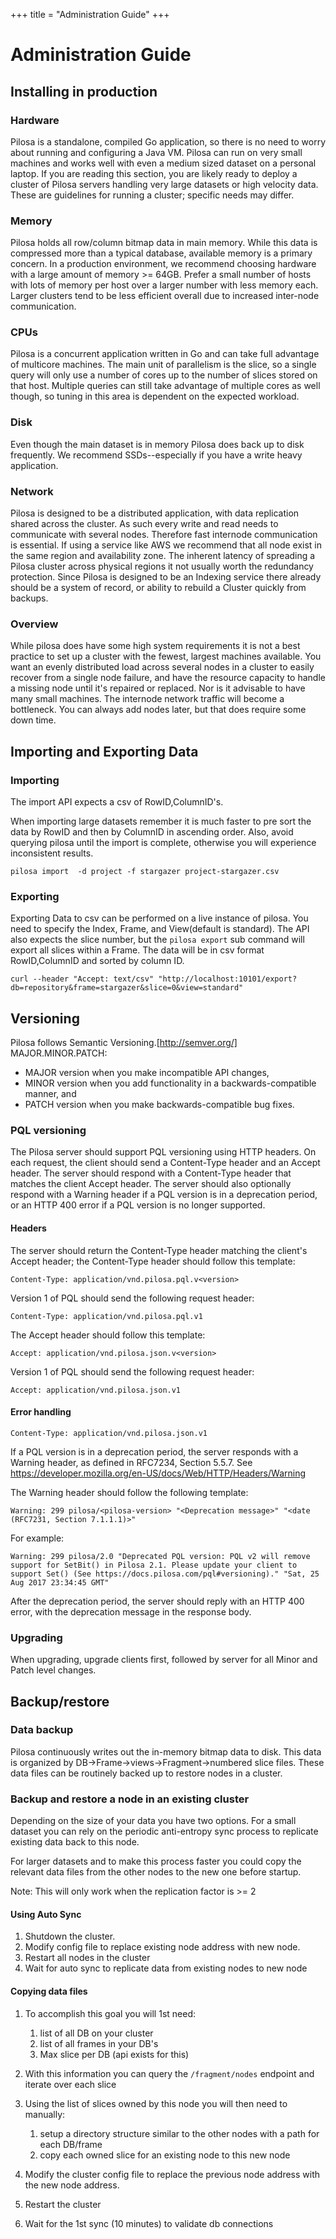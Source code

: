 +++
title = "Administration Guide"
+++

# Administration Guide

## Installing in production

### Hardware

Pilosa is a standalone, compiled Go application, so there is no need to worry about running and configuring a Java VM. Pilosa can run on very small machines and works well with even a medium sized dataset on a personal laptop. If you are reading this section, you are likely ready to deploy a cluster of Pilosa servers handling very large datasets or high velocity data. These are guidelines for running a cluster; specific needs may differ.

### Memory

Pilosa holds all row/column bitmap data in main memory. While this data is compressed more than a typical database, available memory is a primary concern.  In a production environment, we recommend choosing hardware with a large amount of memory >= 64GB.  Prefer a small number of hosts with lots of memory per host over a larger number with less memory each. Larger clusters tend to be less efficient overall due to increased inter-node communication.

### CPUs

Pilosa is a concurrent application written in Go and can take full advantage of multicore machines. The main unit of parallelism is the slice, so a single query will only use a number of cores up to the number of slices stored on that host. Multiple queries can still take advantage of multiple cores as well though, so tuning in this area is dependent on the expected workload.

### Disk

Even though the main dataset is in memory Pilosa does back up to disk frequently.  We recommend SSDs--especially if you have a write heavy application.

### Network

Pilosa is designed to be a distributed application, with data replication shared across the cluster.  As such every write and read needs to communicate with several nodes.  Therefore fast internode communication is essential. If using a service like AWS we recommend that all node exist in the same region and availability zone.  The inherent latency of spreading a Pilosa cluster across physical regions it not usually worth the redundancy protection.  Since Pilosa is designed to be an Indexing service there already should be a system of record, or ability to rebuild a Cluster quickly from backups.

### Overview

While pilosa does have some high system requirements it is not a best practice to set up a cluster with the fewest, largest machines available.  You want an evenly distributed load across several nodes in a cluster to easily recover from a single node failure, and have the resource capacity to handle a missing node until it's repaired or replaced.   Nor is it advisable to have many small machines.  The internode network traffic will become a bottleneck.  You can always add nodes later, but that does require some down time.

## Importing and Exporting Data

### Importing

The import API expects a csv of RowID,ColumnID's.

When importing large datasets remember it is much faster to pre sort the data by RowID and then by ColumnID in ascending order. Also, avoid querying pilosa until the import is complete, otherwise you will experience inconsistent results.
```
pilosa import  -d project -f stargazer project-stargazer.csv
```

### Exporting

Exporting Data to csv can be performed on a live instance of pilosa. You need to specify the Index, Frame, and View(default is standard). The API also expects the slice number, but the `pilosa export` sub command will export all slices within a Frame. The data will be in csv format RowID,ColumnID and sorted by column ID.
```
curl --header "Accept: text/csv" "http://localhost:10101/export?db=repository&frame=stargazer&slice=0&view=standard"
```

## Versioning

Pilosa follows Semantic Versioning.[http://semver.org/] 
MAJOR.MINOR.PATCH:

* MAJOR version when you make incompatible API changes,
* MINOR version when you add functionality in a backwards-compatible manner, and
* PATCH version when you make backwards-compatible bug fixes.

### PQL versioning

The Pilosa server should support PQL versioning using HTTP headers. On each request, the client should send a Content-Type header and an Accept header. The server should respond with a Content-Type header that matches the client Accept header. The server should also optionally respond with a Warning header if a PQL version is in a deprecation period, or an HTTP 400 error if a PQL version is no longer supported.

#### Headers

The server should return the Content-Type header matching the client's Accept header; the Content-Type header should follow this template:

`Content-Type: application/vnd.pilosa.pql.v<version>`

Version 1 of PQL should send the following request header:

`Content-Type: application/vnd.pilosa.pql.v1`

The Accept header should follow this template:

`Accept: application/vnd.pilosa.json.v<version>`

Version 1 of PQL should send the following request header:

`Accept: application/vnd.pilosa.json.v1`

#### Error handling

`Content-Type: application/vnd.pilosa.json.v1`

If a PQL version is in a deprecation period, the server responds with a Warning header, as defined in RFC7234, Section 5.5.7. See https://developer.mozilla.org/en-US/docs/Web/HTTP/Headers/Warning

The Warning header should follow the following template:

`Warning: 299 pilosa/<pilosa-version> "<Deprecation message>" "<date (RFC7231, Section 7.1.1.1)>"`

For example:

```
Warning: 299 pilosa/2.0 "Deprecated PQL version: PQL v2 will remove support for SetBit() in Pilosa 2.1. Please update your client to support Set() (See https://docs.pilosa.com/pql#versioning)." "Sat, 25 Aug 2017 23:34:45 GMT"
```

After the deprecation period, the server should reply with an HTTP 400 error, with the deprecation message in the response body.

### Upgrading

When upgrading, upgrade clients first, followed by server for all Minor and Patch level changes.

## Backup/restore

### Data backup

Pilosa continuously writes out the in-memory bitmap data to disk.  This data is organized by DB->Frame->views->Fragment->numbered slice files.  These data files can be routinely backed up to restore nodes in a cluster.

### Backup and restore a node in an existing cluster

Depending on the size of your data you have two options.  For a small dataset you can rely on the periodic anti-entropy sync process to replicate existing data back to this node.

For larger datasets and to make this process faster you could copy the relevant data files from the other nodes to the new one before startup.

Note: This will only work when the replication factor is >= 2

#### Using Auto Sync

1. Shutdown the cluster.
2. Modify config file to replace existing node address with new node.
3. Restart all nodes in the cluster
4. Wait for auto sync to replicate data from existing nodes to new node

#### Copying data files

1. To accomplish this goal you will 1st need:
    1. list of all DB on your cluster
    1. list of all frames in your DB's
    1. Max slice per DB (api exists for this)

2. With this information you can query the `/fragment/nodes` endpoint and iterate over each slice
3. Using the list of slices owned by this node you will then need to manually:
    1. setup a directory structure similar to the other nodes with a path for each DB/frame
    1. copy each owned slice for an existing node to this new node
4. Modify the cluster config file to replace the previous node address with the new node address.
5. Restart the cluster
6. Wait for the 1st sync (10 minutes) to validate db connections
